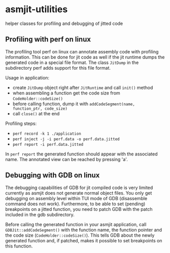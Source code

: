 # asmjit-utilities
helper classes for profiling and debugging of jitted code


## Profiling with perf on linux

The profiling tool perf on linux can annotate assembly code with profiling information.
This can be done for jit code as well if the jit runtime dumps the generated code in a special file format.
The class `JitDump` in the subdirectory perf adds support for this file format.

Usage in application:
- create `JitDump` object right after `JitRuntime` and call `init()` method
- when assembling a function get the code size from `CodeHolder::codeSize()`
- before calling function, dump it with `addCodeSegment(name, function_ptr, code_size)`
- call `close()` at the end

Profiling steps:
- `perf record -k 1 ./application`
- `perf inject -j -i perf.data -o perf.data.jitted`
- `perf report -i perf.data.jitted`

In `perf report` the generated function should appear with the associated name.
The annotated view can be reached by pressing 'a'.


## Debugging with GDB on linux

The debugging capabilities of GDB for jit compiled code is very limited currently as asmjit does not generate normal object files.
You only get debugging on assembly level within TUI mode of GDB (disassemble command does not work).
Furthermore, to be able to set (pending) breakpoints on a jitted function, you need to patch GDB with the patch included in the gdb subdirectory.

Before calling the generated function in your asmjit application, call `GDBJit::addCodeSegment()` with the function name, the function pointer and the code size (`CodeHolder::codeSize()`).
This tells GDB about the newly generated function and, if patched, makes it possible to set breakpoints on this function.
